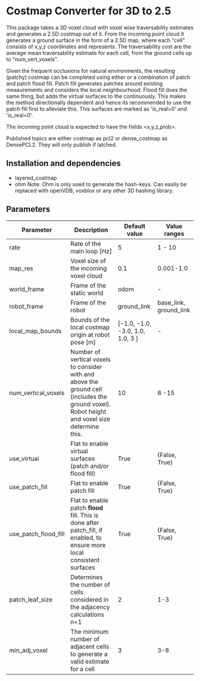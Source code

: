 # Costmap Converter for 3D to 2.5 

This package takes a 3D voxel cloud with voxel wise traversability estimates and generates a 2.5D costmap out of it. From the incoming point cloud it generates a ground surface in the form of a 2.5D map, where each "cell" consists of x,y,z coordinates and represents. The traversability cost are the average mean traversability estimate for each cell, from the ground cells up to "num_vert_voxels".

Given the frequent occlusions for natural environments, the resulting (patchy) costmap can be completed using either or a combination of patch and patch flood fill. Patch fill generates patches around existing measurements and considers the local neighbourhood. Flood fill does the same thing, but adds the virtual surfaces to the continuously. This makes the method directionally dependent and hence its recommended to use the patch fill first to alleviate this. This surfaces are marked as 'is_real=0' and 'is_real=0'.

The incoming point cloud is expected to have the fields \<x,y,z,prob\>. 

Published topics are either costmap as pcl2 or dense_costmap as DensePCL2. They will only publish if latched. 

## Installation and dependencies
- layered_costmap
- ohm
Note: Ohm is only used to generate the hash-keys. Can easily be replaced with openVDB, voxblox or any other 3D hashing library.

## Parameters

| Parameter | Description | Default value | Value ranges | 
| -------- | ------- |  -------- | ------- |
|  rate | Rate of the main loop $[Hz]$ | 5  | 1 - 10 |
| map_res | Voxel size of the incoming voxel cloud | 0.1 | 0.001-1.0 |
| world_frame | Frame of the static world | odom | - |
| robot_frame | Frame of the robot | ground_link | base_link, ground_link |
| local_map_bounds | Bounds of the local costmap origin at robot pose [m]| [-1.0, -1.0, -3.0, 1.0, 1.0, 3 ] | - |
| num_vertical_voxels | Number of vertical voxels to consider with and above the ground cell (includes the ground voxel). Robot height and voxel size determine this. | 10 | 8 -15 |
| use_virtual | Flat to enable virtual surfaces (patch and/or flood fill) | True | {False, True} |
| use_patch_fill | Flat to enable patch fill | True | {False, True} |
| use_patch_flood_fill | Flat to enable patch **flood** fill. This is done after patch_fill, if enabled, to ensure more local consistent surfaces | True | {False, True} |
| patch_leaf_size | Determines the number of cells considered in the adjacency calculations n+1 | 2 | 1-3 |
| min_adj_voxel | The minimum number of adjacent cells to generate a valid estimate for a cell | 3 | 3-8 | 
